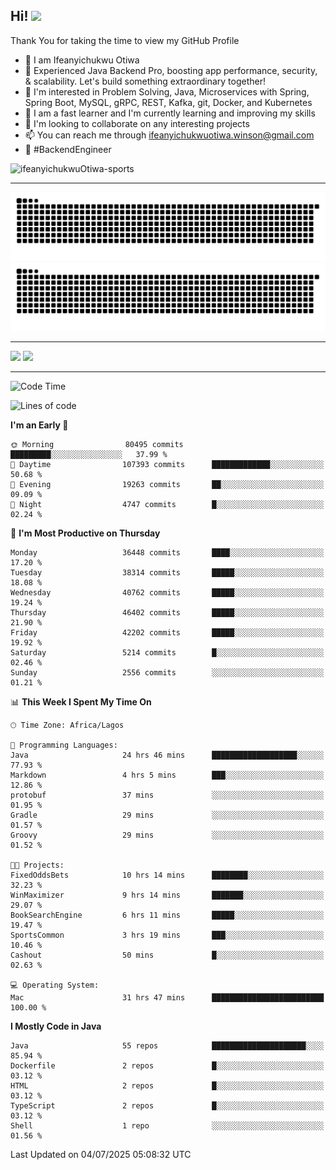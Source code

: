 <!-- BLOG-POST-LIST:START --><!-- BLOG-POST-LIST:END -->

## Hi! <img src="https://media.giphy.com/media/hvRJCLFzcasrR4ia7z/giphy.gif" width="4%"> 

Thank You for taking the time to view my GitHub Profile

- 👋 I am Ifeanyichukwu Otiwa
- 🚀 Experienced Java Backend Pro, boosting app performance, security, & scalability. Let's build something extraordinary together!
- 👀 I'm interested in Problem Solving, Java, Microservices with Spring, Spring Boot, MySQL, gRPC, REST, Kafka, git, Docker, and Kubernetes
- 🌱 I am a fast learner and I'm currently learning and improving my skills
- 💞️ I'm looking to collaborate on any interesting projects
- 📫 You can reach me through ifeanyichukwuotiwa.winson@gmail.com
- 🚀 #BackendEngineer

<p align="left" marginTop="10px"> <img src="https://komarev.com/ghpvc/?username=ifeanyichukwuOtiwa-sports&label=Profile%20views&color=0e75b6&style=for-the-badge" alt="ifeanyichukwuOtiwa-sports" /> </p>

***

<!--🐍📈SNAKEGRAPH / 🌐WEBSITE: https://github.com/Platane/snk -->
![github contribution grid snake animation](https://raw.githubusercontent.com/ifeanyichukwuOtiwa-sports/ifeanyichukwuOtiwa-sports/output/github-contribution-grid-snake-dark.svg#gh-dark-mode-only)![github contribution grid snake animation](https://raw.githubusercontent.com/ifeanyichukwuOtiwa-sports/ifeanyichukwuOtiwa-sports/output/github-contribution-grid-snake.svg#gh-light-mode-only)

***

<p float="left">
  <img float="left" src="https://github-readme-stats.vercel.app/api?username=ifeanyichukwuOtiwa-sports&count_private=true&include_all_commits=true&theme=react&show_icons=true" />
  <img float="right" src="https://github-readme-stats.vercel.app/api/top-langs/?username=ifeanyichukwuOtiwa-sports&layout=compact&show_icons=true&theme=react" /> 
</p>

***



<!--START_SECTION:waka-->
![Code Time](http://img.shields.io/badge/Code%20Time-3%2C915%20hrs%2059%20mins-blue)

![Lines of code](https://img.shields.io/badge/From%20Hello%20World%20I%27ve%20Written-56.4%20million%20lines%20of%20code-blue)

**I'm an Early 🐤** 

```text
🌞 Morning                80495 commits       █████████░░░░░░░░░░░░░░░░   37.99 % 
🌆 Daytime                107393 commits      █████████████░░░░░░░░░░░░   50.68 % 
🌃 Evening                19263 commits       ██░░░░░░░░░░░░░░░░░░░░░░░   09.09 % 
🌙 Night                  4747 commits        █░░░░░░░░░░░░░░░░░░░░░░░░   02.24 % 
```
📅 **I'm Most Productive on Thursday** 

```text
Monday                   36448 commits       ████░░░░░░░░░░░░░░░░░░░░░   17.20 % 
Tuesday                  38314 commits       █████░░░░░░░░░░░░░░░░░░░░   18.08 % 
Wednesday                40762 commits       █████░░░░░░░░░░░░░░░░░░░░   19.24 % 
Thursday                 46402 commits       █████░░░░░░░░░░░░░░░░░░░░   21.90 % 
Friday                   42202 commits       █████░░░░░░░░░░░░░░░░░░░░   19.92 % 
Saturday                 5214 commits        █░░░░░░░░░░░░░░░░░░░░░░░░   02.46 % 
Sunday                   2556 commits        ░░░░░░░░░░░░░░░░░░░░░░░░░   01.21 % 
```


📊 **This Week I Spent My Time On** 

```text
🕑︎ Time Zone: Africa/Lagos

💬 Programming Languages: 
Java                     24 hrs 46 mins      ███████████████████░░░░░░   77.93 % 
Markdown                 4 hrs 5 mins        ███░░░░░░░░░░░░░░░░░░░░░░   12.86 % 
protobuf                 37 mins             ░░░░░░░░░░░░░░░░░░░░░░░░░   01.95 % 
Gradle                   29 mins             ░░░░░░░░░░░░░░░░░░░░░░░░░   01.57 % 
Groovy                   29 mins             ░░░░░░░░░░░░░░░░░░░░░░░░░   01.52 % 

🐱‍💻 Projects: 
FixedOddsBets            10 hrs 14 mins      ████████░░░░░░░░░░░░░░░░░   32.23 % 
WinMaximizer             9 hrs 14 mins       ███████░░░░░░░░░░░░░░░░░░   29.07 % 
BookSearchEngine         6 hrs 11 mins       █████░░░░░░░░░░░░░░░░░░░░   19.47 % 
SportsCommon             3 hrs 19 mins       ███░░░░░░░░░░░░░░░░░░░░░░   10.46 % 
Cashout                  50 mins             █░░░░░░░░░░░░░░░░░░░░░░░░   02.63 % 

💻 Operating System: 
Mac                      31 hrs 47 mins      █████████████████████████   100.00 % 
```

**I Mostly Code in Java** 

```text
Java                     55 repos            █████████████████████░░░░   85.94 % 
Dockerfile               2 repos             █░░░░░░░░░░░░░░░░░░░░░░░░   03.12 % 
HTML                     2 repos             █░░░░░░░░░░░░░░░░░░░░░░░░   03.12 % 
TypeScript               2 repos             █░░░░░░░░░░░░░░░░░░░░░░░░   03.12 % 
Shell                    1 repo              ░░░░░░░░░░░░░░░░░░░░░░░░░   01.56 % 
```




 Last Updated on 04/07/2025 05:08:32 UTC
<!--END_SECTION:waka-->

<!--
<p align="center">
![trophy](https://github-profile-trophy.vercel.app/?username=ifeanyichukwuOtiwa-sports&theme=onedark) (https://github.com/ryo-ma/github-profile-trophy)
</p>
-->

<!---
ifeanyi-otiwa/ifeanyi-otiwa is a ✨ special ✨ repository because its `README.md` (this file) appears on your GitHub profile.
You can click the Preview link to take a look at your changes.
--->
